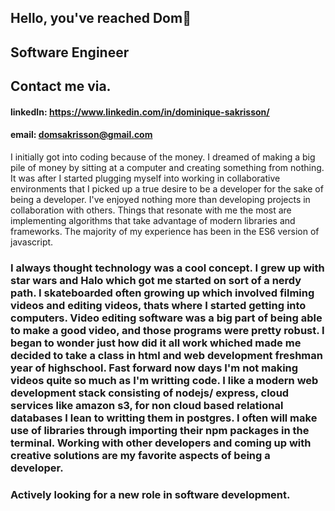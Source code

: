 ## Hello, you've reached Dom👋
## Software Engineer


## Contact me via.
#### linkedIn: https://www.linkedin.com/in/dominique-sakrisson/
#### email: domsakrisson@gmail.com


I initially got into coding because of the money. I dreamed of making a big pile of money by sitting at a computer and creating something from nothing. It was after I started plugging myself into working in collaborative environments that I picked up a true desire to be a developer for the sake of being a developer. I've enjoyed nothing more than developing projects in collaboration with others. Things that resonate with me the most are implementing algorithms that take advantage of modern libraries and frameworks. The majority of my experience has been in the ES6 version of javascript. 


 ### I always thought technology was a cool concept. I grew up with star wars and Halo which got me started on sort of a nerdy path. I skateboarded often growing up which involved filming videos and editing videos, thats where I started getting into computers. Video editing software was a big part of being able to make a good video, and those programs were pretty robust. I began to wonder just how did it all work whiched made me decided to take a class in html and web development freshman year of highschool. Fast forward now days I'm not making videos quite so much as I'm writting code. I like a modern web development stack consisting of nodejs/ express, cloud services like amazon s3, for non cloud based relational databases I lean to writting them in postgres. I often will make use of libraries through importing their npm packages in the terminal. Working with other developers and coming up with creative solutions are my favorite aspects of being a developer.
### Actively looking for a new role in software development. 
